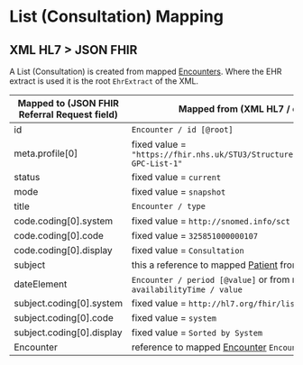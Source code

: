 # List (Consultation) Mapping

## XML HL7 > JSON FHIR

A List (Consultation) is created from mapped [Encounters](../encounters/README.md). Where the EHR extract is used it is the root `EhrExtract` of the XML.

| Mapped to (JSON FHIR Referral Request field) | Mapped from (XML HL7 / other source)                                                  |
|----------------------------------------------|---------------------------------------------------------------------------------------|
| id                                           | `Encounter / id [@root]`                                                              |
| meta.profile\[0]                             | fixed value = `"https://fhir.nhs.uk/STU3/StructureDefinition/CareConnect-GPC-List-1"` |
| status                                       | fixed value = `current`                                                               |
| mode                                         | fixed value = `snapshot`                                                              |
| title                                        | `Encounter / type`                                                                    |
| code.coding\[0].system                       | fixed value = `http://snomed.info/sct`                                                |
| code.coding\[0].code                         | fixed value = `325851000000107`                                                       |
| code.coding\[0].display                      | fixed value = `Consultation`                                                          |
| subject                                      | this a reference to mapped [Patient](../patient/README.md) from `Encounter /          |
| dateElement                                  | `Encounter / period [@value]` or from root `EhrExtract / availabilityTime / value`    |
| subject.coding\[0].system                    | fixed value = `http://hl7.org/fhir/list-order`                                        |
| subject.coding\[0].code                      | fixed value = `system`                                                                |
| subject.coding\[0].display                   | fixed value = `Sorted by System`                                                      |
| Encounter                                    | reference to mapped [Encounter](../practioners/README.md) `Encounter / type`          |

